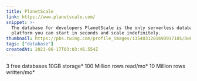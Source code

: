 ```yaml
---
title: PlanetScale
link: https://www.planetscale.com/
snippet: >-
  The database for developers PlanetScale is the only serverless database
  platform you can start in seconds and scale indefinitely.
thumbnail: https://pbs.twimg.com/profile_images/1354831201693917185/DwU2Fy9K_400x400.jpg
tags: ["database"]
createdAt: 2021-06-17T03:03:46.554Z
---
```

3 free databases
10GB storage*
100 Million rows read/mo*
10 Million rows written/mo*